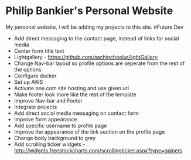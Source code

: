 # Philip Bankier's Personal Website
My personal website, i will be adding my projects to this site.
#Future Dev
* Add direct messaging to the contact page, instead of links for social media
* Center form title text
* Lightgallery - https://github.com/sachinchoolur/lightGallery
* Change Nav-bar layout so profile options are seperate from the rest of the options
* Configure docker 
* Set up AWS
* Activate one.com site hosting and use given url
* Make footer look more like the rest of the template
* Improve Nav-bar and Footer
* Integrate projects 
* Add direct social media messaging on contact form 
* Improve form appearance
* Add specific username to profile page
* Improve the appearance of the link section on the profile page
* Change body background to grey
* Add scrolling ticker widgets - http://widgets.freestockcharts.com/scrollingticker.aspx?type=gainers
